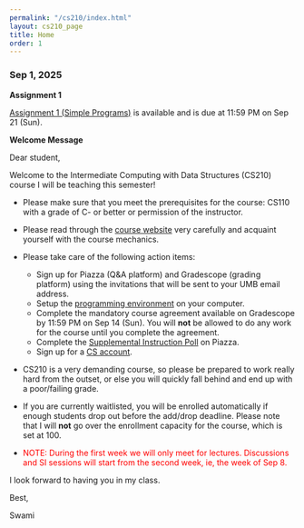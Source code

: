 ```yaml
---
permalink: "/cs210/index.html"
layout: cs210_page
title: Home
order: 1
---
```


### Sep 1, 2025

**Assignment 1**

 [Assignment 1 (Simple Programs)](assignments.html) is available and is due at 11:59 PM on
 Sep 21 (Sun).
 
**Welcome Message**

Dear student,

Welcome to the Intermediate Computing with Data Structures (CS210) course I will be teaching this semester!

- Please make sure that you meet the prerequisites for the course: CS110 with a grade of C- or better or permission of the instructor.

- Please read through the [course website](/cs210/) very carefully and acquaint yourself with the course mechanics.

- Please take care of the following action items:
  - Sign up for Piazza (Q&A platform) and Gradescope (grading platform) using the invitations that will be sent to your UMB email address.
  - Setup the [programming environment](programming_environment.html) on your computer.
  - Complete the mandatory course agreement available on Gradescope by 11:59 PM on Sep 14 (Sun). You will **not** be allowed to do any work for the course until you complete the agreement. 
  - Complete the [Supplemental Instruction Poll](https://piazza.com/class/mbb349ocm1x2ak/post/6) on Piazza.
  - Sign up for a [CS account](course_info.html#cs_account).

- CS210 is a very demanding course, so please be prepared to work really hard from the outset, or else you will quickly fall behind and end up with a poor/failing grade.

- If you are currently waitlisted, you will be enrolled automatically if enough students drop out before the add/drop deadline. Please note that I will **not** go over the enrollment capacity for the course, which is set at 100.

- <font color="red">NOTE: During the first week we will only meet for lectures. Discussions and SI sessions will start from the second week, ie, the week of Sep 8.</font>

I look forward to having you in my class.

Best,

Swami
